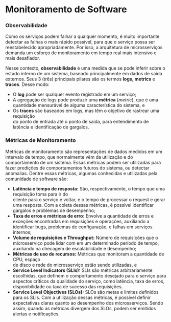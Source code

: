 # Monitoramento de Software

### Observabilidade

Como os serviços podem falhar a qualquer momento, é muito importante detectar as falhas o mais rápido possível, para que o serviço possa ser reestabelecido apropriadamente. Por isso, a arquitetura de microsserviços demanda um esforço de monitoramento em tempo real mais intensivo e mais desafiador.

Nesse contexto, **observabilidade** é uma medida que se pode inferir sobre o estado interno de um sistema, baseado principalmente em dados de saída externos. Seus 3 (três) principais pilares são os termos **logs**, **metrics** e **traces**. Desse modo:

* O **log** pode ser qualquer evento registrado em um serviço;
* A agregação de logs pode produzir uma **métrica** (_metric_), que é uma quantidade mensurável de alguma característica do sistema, e
* Os **traces** são baseados em logs, mas têm o objetivo de rastrear uma requisição\
  do ponto de entrada até o ponto de saída, para entendimento de latência e identificação de gargalos.



### Métricas de Monitoramento

Métricas de monitoramento são representações de dados medidos em um intervalo de tempo, que normalmente vêm da utilização e do comportamento de um sistema. Essas métricas podem ser utilizadas para fazer predições de comportamentos futuros do sistema, ou detectar anomalias. Dentre essas métricas, algumas conhecidas e utilizadas pela comunidade de software são:

* **Latência e tempo de resposta:** São, respectivamente, o tempo que uma requisição toma para ir do\
  cliente para o serviço e voltar, e o tempo de processar o request e gerar uma resposta. Com a coleta dessas métricas, é possível identificar gargalos e problemas de desempenho;
* &#x20;**Taxa de erros e métricas de erro:** Envolve a quantidade de erros e exceções encontradas em requisições e operações, auxiliando a identificar bugs, problemas de configuração, e falhas em serviços internos;
* **Volume de requisições e Throughput:** Número de requisições que o microsserviço pode lidar com em um determinado período de tempo, auxiliando na checagem de escalabilidade e desempenho;
* **Métricas de uso de recursos:** Métricas que monitoram a quantidade de CPU, espaço\
  de disco e rede do microsserviço estão sendo utilizadas, e
* **Service Level Indicators (SLIs):** SLIs são métricas arbitrariamente escolhidas, que definem o comportamento desejado para o serviço para aspectos críticos da qualidade do serviço, como latência, taxa de erros, disponibilidade ou taxa de sucesso das requisições.
* **Service Level Objectives (SLOs):** SLOs são metas e limites definidos para os SLIs. Com a utilização dessas métricas, é possível definir expectativas claras quanto ao desempenho dos microsserviços. Sendo assim, quando as métricas divergem dos SLOs, podem ser emitidos alertas e notificações.

